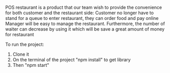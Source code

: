 POS restaurant is a product that our team wish to provide the convenience for both customer and the restaurant side:
Customer no longer have to stand for a queue to enter restaurant, they can order food and pay online
Manager will be easy to manage the restaurant. Furthermore, the number of waiter can decrease by using it which will be save a great amount of money for restaurant

To run the project:
1) Clone it
2) On the terminal of the project "npm install" to get library
3) Then "npm start"

